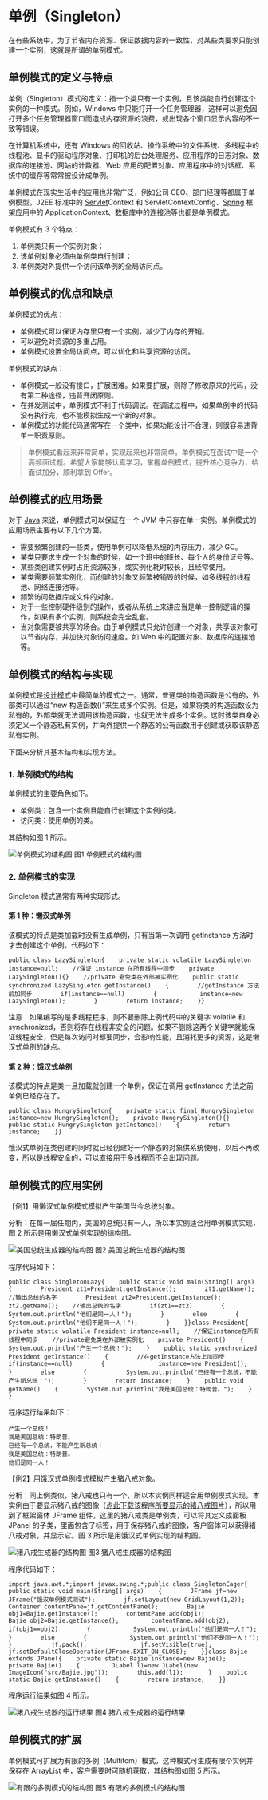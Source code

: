 # 单例（Singleton）

在有些系统中，为了节省内存资源、保证数据内容的一致性，对某些类要求只能创建一个实例，这就是所谓的单例模式。

## 单例模式的定义与特点

单例（Singleton）模式的定义：指一个类只有一个实例，且该类能自行创建这个实例的一种模式。例如，Windows 中只能打开一个任务管理器，这样可以避免因打开多个任务管理器窗口而造成内存资源的浪费，或出现各个窗口显示内容的不一致等错误。

在计算机系统中，还有 Windows 的回收站、操作系统中的文件系统、多线程中的线程池、显卡的驱动程序对象、打印机的后台处理服务、应用程序的日志对象、数据库的连接池、网站的计数器、Web 应用的配置对象、应用程序中的对话框、系统中的缓存等常常被设计成单例。

单例模式在现实生活中的应用也非常广泛，例如公司 CEO、部门经理等都属于单例模型。J2EE 标准中的 [Servlet](http://c.biancheng.net/servlet/)Context 和 ServletContextConfig、[Spring](http://c.biancheng.net/spring/) 框架应用中的 ApplicationContext、数据库中的连接池等也都是单例模式。

单例模式有 3 个特点：

1. 单例类只有一个实例对象；
2. 该单例对象必须由单例类自行创建；
3. 单例类对外提供一个访问该单例的全局访问点。

## 单例模式的优点和缺点

单例模式的优点：

- 单例模式可以保证内存里只有一个实例，减少了内存的开销。
- 可以避免对资源的多重占用。
- 单例模式设置全局访问点，可以优化和共享资源的访问。


单例模式的缺点：

- 单例模式一般没有接口，扩展困难。如果要扩展，则除了修改原来的代码，没有第二种途径，违背开闭原则。
- 在并发测试中，单例模式不利于代码调试。在调试过程中，如果单例中的代码没有执行完，也不能模拟生成一个新的对象。
- 单例模式的功能代码通常写在一个类中，如果功能设计不合理，则很容易违背单一职责原则。

> 单例模式看起来非常简单，实现起来也非常简单。单例模式在面试中是一个高频面试题。希望大家能够认真学习，掌握单例模式，提升核心竞争力，给面试加分，顺利拿到 Offer。

## 单例模式的应用场景

对于 [Java](http://c.biancheng.net/java/) 来说，单例模式可以保证在一个 JVM 中只存在单一实例。单例模式的应用场景主要有以下几个方面。

- 需要频繁创建的一些类，使用单例可以降低系统的内存压力，减少 GC。
- 某类只要求生成一个对象的时候，如一个班中的班长、每个人的身份证号等。
- 某些类创建实例时占用资源较多，或实例化耗时较长，且经常使用。
- 某类需要频繁实例化，而创建的对象又频繁被销毁的时候，如多线程的线程池、网络连接池等。
- 频繁访问数据库或文件的对象。
- 对于一些控制硬件级别的操作，或者从系统上来讲应当是单一控制逻辑的操作，如果有多个实例，则系统会完全乱套。
- 当对象需要被共享的场合。由于单例模式只允许创建一个对象，共享该对象可以节省内存，并加快对象访问速度。如 Web 中的配置对象、数据库的连接池等。

## 单例模式的结构与实现

单例模式是[设计模式](http://c.biancheng.net/design_pattern/)中最简单的模式之一。通常，普通类的构造函数是公有的，外部类可以通过“new 构造函数()”来生成多个实例。但是，如果将类的构造函数设为私有的，外部类就无法调用该构造函数，也就无法生成多个实例。这时该类自身必须定义一个静态私有实例，并向外提供一个静态的公有函数用于创建或获取该静态私有实例。

下面来分析其基本结构和实现方法。

### 1. 单例模式的结构

单例模式的主要角色如下。

- 单例类：包含一个实例且能自行创建这个实例的类。
- 访问类：使用单例的类。


其结构如图 1 所示。


![单例模式的结构图](http://c.biancheng.net/uploads/allimg/181113/3-1Q1131K441K2.gif)
图1 单例模式的结构图

### 2. 单例模式的实现

Singleton 模式通常有两种实现形式。

#### 第 1 种：懒汉式单例

该模式的特点是类加载时没有生成单例，只有当第一次调用 getlnstance 方法时才去创建这个单例。代码如下：

```
public class LazySingleton{    private static volatile LazySingleton instance=null;    //保证 instance 在所有线程中同步    private LazySingleton(){}    //private 避免类在外部被实例化    public static synchronized LazySingleton getInstance()    {        //getInstance 方法前加同步        if(instance==null)        {            instance=new LazySingleton();        }        return instance;    }}
```


注意：如果编写的是多线程程序，则不要删除上例代码中的关键字 volatile 和 synchronized，否则将存在线程非安全的问题。如果不删除这两个关键字就能保证线程安全，但是每次访问时都要同步，会影响性能，且消耗更多的资源，这是懒汉式单例的缺点。

#### 第 2 种：饿汉式单例

该模式的特点是类一旦加载就创建一个单例，保证在调用 getInstance 方法之前单例已经存在了。

```
public class HungrySingleton{    private static final HungrySingleton instance=new HungrySingleton();    private HungrySingleton(){}    public static HungrySingleton getInstance()    {        return instance;    }}
```


饿汉式单例在类创建的同时就已经创建好一个静态的对象供系统使用，以后不再改变，所以是线程安全的，可以直接用于多线程而不会出现问题。

## 单例模式的应用实例

【例1】用懒汉式单例模式模拟产生美国当今总统对象。

分析：在每一届任期内，美国的总统只有一人，所以本实例适合用单例模式实现，图 2 所示是用懒汉式单例实现的结构图。



![美国总统生成器的结构图](http://c.biancheng.net/uploads/allimg/181113/3-1Q1131K529345.gif)
图2 美国总统生成器的结构图


程序代码如下：

```
public class SingletonLazy{    public static void main(String[] args)    {        President zt1=President.getInstance();        zt1.getName();    //输出总统的名字        President zt2=President.getInstance();        zt2.getName();    //输出总统的名字        if(zt1==zt2)        {           System.out.println("他们是同一人！");        }        else        {           System.out.println("他们不是同一人！");        }    }}class President{    private static volatile President instance=null;    //保证instance在所有线程中同步    //private避免类在外部被实例化    private President()    {        System.out.println("产生一个总统！");    }    public static synchronized President getInstance()    {        //在getInstance方法上加同步        if(instance==null)        {               instance=new President();        }        else        {           System.out.println("已经有一个总统，不能产生新总统！");        }        return instance;    }    public void getName()    {        System.out.println("我是美国总统：特朗普。");    }  }
```


程序运行结果如下：

```
产生一个总统！
我是美国总统：特朗普。
已经有一个总统，不能产生新总统！
我是美国总统：特朗普。
他们是同一人！
```


【例2】用饿汉式单例模式模拟产生猪八戒对象。

分析：同上例类似，猪八戒也只有一个，所以本实例同样适合用单例模式实现。本实例由于要显示猪八戒的图像（[点此下载该程序所要显示的猪八戒图片](http://c.biancheng.net/uploads/soft/181113/3-1Q1131J636.zip)），所以用到了框架窗体 JFrame 组件，这里的猪八戒类是单例类，可以将其定义成面板 JPanel 的子类，里面包含了标签，用于保存猪八戒的图像，客户窗体可以获得猪八戒对象，并显示它。图 3 所示是用饿汉式单例实现的结构图。



![猪八戒生成器的结构图](http://c.biancheng.net/uploads/allimg/181113/3-1Q1131K55X41.gif)
图3 猪八戒生成器的结构图


程序代码如下：

```
import java.awt.*;import javax.swing.*;public class SingletonEager{    public static void main(String[] args)    {        JFrame jf=new JFrame("饿汉单例模式测试");        jf.setLayout(new GridLayout(1,2));        Container contentPane=jf.getContentPane();        Bajie obj1=Bajie.getInstance();        contentPane.add(obj1);            Bajie obj2=Bajie.getInstance();         contentPane.add(obj2);        if(obj1==obj2)        {            System.out.println("他们是同一人！");        }        else        {            System.out.println("他们不是同一人！");        }           jf.pack();               jf.setVisible(true);        jf.setDefaultCloseOperation(JFrame.EXIT_ON_CLOSE);    }}class Bajie extends JPanel{    private static Bajie instance=new Bajie();    private Bajie()    {         JLabel l1=new JLabel(new ImageIcon("src/Bajie.jpg"));        this.add(l1);       }    public static Bajie getInstance()    {        return instance;    }}
```


程序运行结果如图 4 所示。



![猪八戒生成器的运行结果](http://c.biancheng.net/uploads/allimg/181113/3-1Q1131I0563U.gif)
图4 猪八戒生成器的运行结果

## 单例模式的扩展

单例模式可扩展为有限的多例（Multitcm）模式，这种模式可生成有限个实例并保存在 ArrayList 中，客户需要时可随机获取，其结构图如图 5 所示。



![有限的多例模式的结构图](http://c.biancheng.net/uploads/allimg/181113/3-1Q1131KQ4K8.gif)
图5 有限的多例模式的结构图
